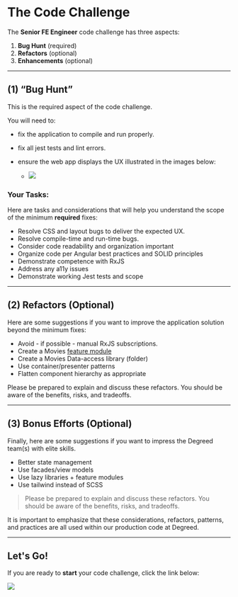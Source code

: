 # The Code Challenge

The **Senior FE Engineer** code challenge has three aspects:

1. **Bug Hunt** (required)
2. **Refactors** (optional)
3. **Enhancements** (optional)

---

## (1) “Bug Hunt”

This is the required aspect of the code challenge.

You will need to:

- fix the application to compile and run properly.
- fix all jest tests and lint errors.
- ensure the web app displays the UX illustrated in the images below:

  - ![](https://github.com/ThomasBurleson/movie-search-rsm-react/assets/210413/4970a267-7c97-4bd0-abbb-69dcada13ba4)

### Your Tasks:

Here are tasks and considerations that will help you understand the scope of the minimum **required** fixes:

- Resolve CSS and layout bugs to deliver the expected UX.
- Resolve compile-time and run-time bugs.
- Consider code readability and organization important
- Organize code per Angular best practices and SOLID principles
- Demonstrate competence with RxJS
- Address any a11y issues
- Demonstrate working Jest tests and scope

---

## (2) Refactors (Optional)

Here are some suggestions if you want to improve the application solution beyond the minimum fixes:

- Avoid - if possible - manual RxJS subscriptions.
- Create a Movies [feature module](https://medium.com/coding-in-depth/angular-why-and-when-to-create-a-feature-component-and-feature-module-622351b5d136)
- Create a Movies Data-access library (folder)
- Use container/presenter patterns
- Flatten component hierarchy as appropriate

Please be prepared to explain and discuss these refactors. You should be aware of the benefits, risks, and tradeoffs.

---

## (3) Bonus Efforts (Optional)

Finally, here are some suggestions if you want to impress the Degreed team(s) with elite skills.

- Better state management
- Use facades/view models
- Use lazy libraries + feature modules
- Use tailwind instead of SCSS

> Please be prepared to explain and discuss these refactors. You should be aware of the benefits, risks, and tradeoffs.

It is important to emphasize that these considerations, refactors, patterns, and practices are all used within our production code at Degreed.

---

## Let's Go!

If you are ready to **start** your code challenge, click the link below:

[![](https://github-production-user-asset-6210df.s3.amazonaws.com/210413/255347386-6f7c8a57-238a-46a4-827a-6fd1a8b5429b.png)](./3_getting-started.md)
